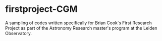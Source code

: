 # firstproject-CGM
A sampling of codes written specifically for Brian Cook's First Research Project as part of the Astronomy Research master's program at the Leiden Observatory.
